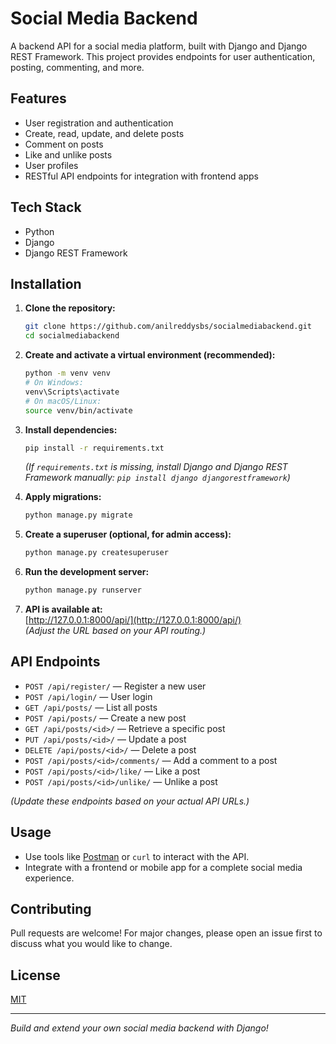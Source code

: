 # Social Media Backend

A backend API for a social media platform, built with Django and Django REST Framework. This project provides endpoints for user authentication, posting, commenting, and more.

## Features

- User registration and authentication
- Create, read, update, and delete posts
- Comment on posts
- Like and unlike posts
- User profiles
- RESTful API endpoints for integration with frontend apps

## Tech Stack

- Python
- Django
- Django REST Framework

## Installation

1. **Clone the repository:**
   ```bash
   git clone https://github.com/anilreddysbs/socialmediabackend.git
   cd socialmediabackend
   ```

2. **Create and activate a virtual environment (recommended):**
   ```bash
   python -m venv venv
   # On Windows:
   venv\Scripts\activate
   # On macOS/Linux:
   source venv/bin/activate
   ```

3. **Install dependencies:**
   ```bash
   pip install -r requirements.txt
   ```
   *(If `requirements.txt` is missing, install Django and Django REST Framework manually: `pip install django djangorestframework`)*

4. **Apply migrations:**
   ```bash
   python manage.py migrate
   ```

5. **Create a superuser (optional, for admin access):**
   ```bash
   python manage.py createsuperuser
   ```

6. **Run the development server:**
   ```bash
   python manage.py runserver
   ```

7. **API is available at:**  
   [http://127.0.0.1:8000/api/](http://127.0.0.1:8000/api/)  
   *(Adjust the URL based on your API routing.)*

## API Endpoints

- `POST /api/register/` — Register a new user
- `POST /api/login/` — User login
- `GET /api/posts/` — List all posts
- `POST /api/posts/` — Create a new post
- `GET /api/posts/<id>/` — Retrieve a specific post
- `PUT /api/posts/<id>/` — Update a post
- `DELETE /api/posts/<id>/` — Delete a post
- `POST /api/posts/<id>/comments/` — Add a comment to a post
- `POST /api/posts/<id>/like/` — Like a post
- `POST /api/posts/<id>/unlike/` — Unlike a post

*(Update these endpoints based on your actual API URLs.)*

## Usage

- Use tools like [Postman](https://www.postman.com/) or `curl` to interact with the API.
- Integrate with a frontend or mobile app for a complete social media experience.

## Contributing

Pull requests are welcome! For major changes, please open an issue first to discuss what you would like to change.

## License

[MIT](LICENSE)

---

*Build and extend your own social media backend with Django!*
